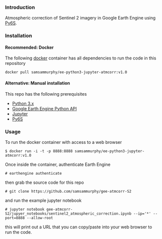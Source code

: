 ### Introduction

Atmospheric correction of Sentinel 2 imagery in Google Earth Engine using [Py6S](http://py6s.readthedocs.io/en/latest/).

### Installation

#### Recommended: Docker

The following [docker](https://www.docker.com/community-edition) container has all dependencies to run the code in this repository

`docker pull samsammurphy/ee-python3-jupyter-atmcorr:v1.0`

#### Alternative: Manual installation 

This repo has the following prerequisites

- [Python 3.x](https://www.python.org/downloads/)
- [Google Earth Engine Python API](https://developers.google.com/earth-engine/python_install_manual)
- [Jupyter](http://jupyter.readthedocs.io/en/latest/install.html)
- [Py6S](http://py6s.readthedocs.io/en/latest/installation.html)

### Usage

To run the docker container with access to a web browser

`$ docker run -i -t -p 8888:8888 samsammurphy/ee-python3-jupyter-atmcorr:v1.0`

Once inside the container, authenticate Earth Engine

`# earthengine authenticate`

then grab the source code for this repo

`# git clone https://github.com/samsammurphy/gee-atmcorr-S2`

and run the example jupyter notebook

`# jupyter notebook gee-atmcorr-S2/jupyer_notebooks/sentinel2_atmospheric_correction.ipynb --ip='*' --port=8888 --allow-root`

this will print out a URL that you can copy/paste into your web browser to run the code.
